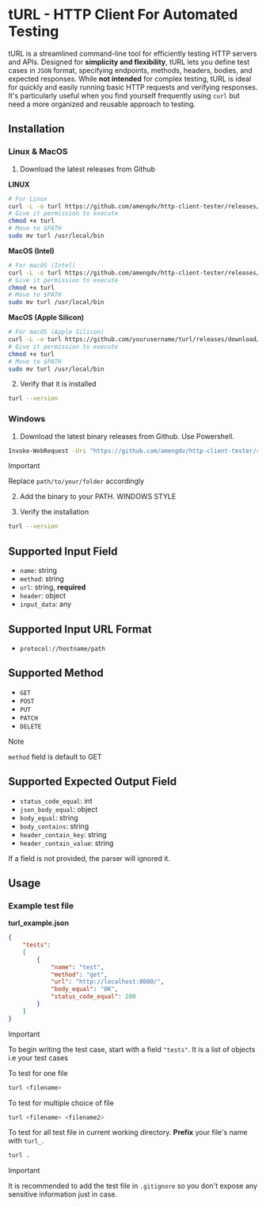 # tURL - HTTP Client For Automated Testing

tURL is a streamlined command-line tool for efficiently testing HTTP servers and APIs.
Designed for **simplicity and flexibility**, tURL lets you define test cases in `JSON` format,
specifying endpoints, methods, headers, bodies, and expected responses.
While **not intended** for complex testing, tURL is ideal for quickly and easily running basic HTTP requests and verifying responses.
It's particularly useful when you find yourself frequently using `curl` but need a more organized and reusable approach to testing.

## Installation

### Linux & MacOS

1. Download the latest releases from Github

**LINUX**
```bash
# For Linux
curl -L -o turl https://github.com/amengdv/http-client-tester/releases/download/v1.0.0/turl-linux-amd64
# Give it permission to execute
chmod +x turl
# Move to $PATH
sudo mv turl /usr/local/bin
```

**MacOS (Intel)**
```bash
# For macOS (Intel)
curl -L -o turl https://github.com/amengdv/http-client-tester/releases/download/v1.0.0/turl-darwin-amd64
# Give it permission to execute
chmod +x turl
# Move to $PATH
sudo mv turl /usr/local/bin
```

**MacOS (Apple Silicon)**
```bash
# For macOS (Apple Silicon)
curl -L -o turl https://github.com/yourusername/turl/releases/download/v1.0.0/turl-darwin-arm64
# Give it permission to execute
chmod +x turl
# Move to $PATH
sudo mv turl /usr/local/bin
```

2. Verify that it is installed

```bash
turl --version
```

### Windows

1. Download the latest binary releases from Github. Use Powershell.

```bash
Invoke-WebRequest -Uri "https://github.com/amengdv/http-client-tester/releases/download/v1.0.0/turl-windows-amd64.exe" -OutFile "C:\path\to\your\folder\turl.exe"
```
> [!IMPORTANT]
> Replace `path/to/your/folder` accordingly 

2. Add the binary to your PATH. WINDOWS STYLE

3. Verify the installation

```bash
turl --version
```

## Supported Input Field
- `name`: string
- `method`: string
- `url`: string, **required**
- `header`: object
- `input_data`: any

## Supported Input URL Format
- `protocol://hostname/path`

## Supported Method
- `GET`
- `POST`
- `PUT`
- `PATCH`
- `DELETE`

> [!NOTE]
> `method` field is default to GET

## Supported Expected Output Field
- `status_code_equal`: int
- `json_body_equal`: object
- `body_equal`: string
- `body_contains`: string
- `header_contain_key`: string
- `header_contain_value`: string

If a field is not provided, the parser will ignored it.

## Usage

### Example test file

**turl_example.json**
```json
{
    "tests": 
    [
        {
            "name": "test",
            "method": "get",
            "url": "http://localhost:8080/",
            "body_equal": "OK",
            "status_code_equal": 200
        }
    ]
}
```
> [!IMPORTANT]
> To begin writing the test case, start with a field `"tests"`. It is a list of
objects i.e your test cases

To test for one file
```bash
turl <filename>
```

To test for multiple choice of file
```bash
turl <filename> <filename2>
```

To test for all test file in current working directory.
**Prefix** your file's name with `turl_`.
```bash
turl .
```

> [!IMPORTANT]
> It is recommended to add the test file in `.gitignore` so you don't expose
any sensitive information just in case.
